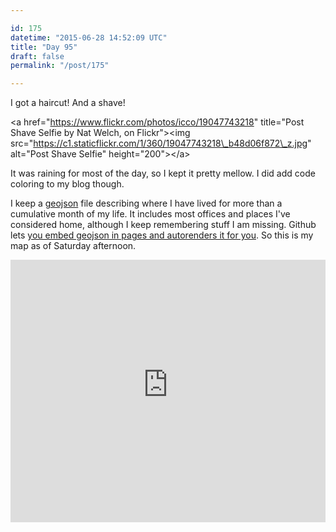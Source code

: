 ```yaml
---

id: 175
datetime: "2015-06-28 14:52:09 UTC"
title: "Day 95"
draft: false
permalink: "/post/175"

---
```


I got a haircut\! And a shave\!

<a href="https://www.flickr.com/photos/icco/19047743218" title="Post Shave Selfie by Nat Welch, on Flickr"\><img src="https://c1.staticflickr.com/1/360/19047743218\_b48d06f872\_z.jpg" alt="Post Shave Selfie" height="200"\></a\>

 It was raining for most of the day, so I kept it pretty mellow. I did add code coloring to my blog though.

 I keep a [geojson](http://geojson.org/) file describing where I have lived for more than a cumulative month of my life. It includes most offices and places I've considered home, although I keep remembering stuff I am missing. Github lets [you embed geojson in pages and autorenders it for you](https://help.github.com/articles/mapping-geojson-files-on-github/). So this is my map as of Saturday afternoon.

<iframe height='420'  width="100%" frameborder='0' src='https://render.githubusercontent.com/view/geojson?url=https://raw.githubusercontent.com/icco/natwelch.com/2c39a58/life.geojson'\></iframe\>

In the evening, Rohen and I went to a party with some Recursers in Brooklyn. Good times were had.

/Nat

#recursecenter
